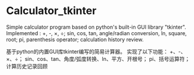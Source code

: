 # Calculator_tkinter
Simple calculator program based on python's built-in GUI library "tkinter". 
Implemented : 
    +, -, ×, ÷; 
    sin, cos, tan, angle/radian conversion, ln, square, root;
    pi, parenthesis operator; 
    calculation history review. 
    
基于python的内置GUI库tkinter编写的简易计算器。 
实现了以下功能：
    +、-、×、÷；
    sin、cos、tan、角度/弧度转换、ln、平方、开根号；
    pi、括号运算符；
    计算历史记录回顾
